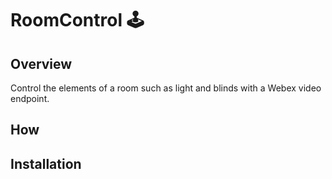 # RoomControl 🕹

## Overview
Control the elements of a room such as light and blinds with a Webex video endpoint.

## How

## Installation
